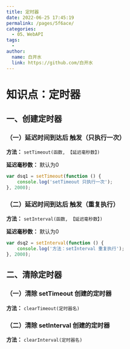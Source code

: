```yaml
---
title: 定时器
date: 2022-06-25 17:45:19
permalink: /pages/5f6ace/
categories:
  - 05、WebAPI
tags:
  - 
author: 
  name: 白开水
  link: https://github.com/白开水
---
```

# 知识点：定时器

## 一、创建定时器

### （一）延迟时间到达后 触发（只执行一次）

**方法：** `setTimeout(函数, 【延迟毫秒数】)`

**延迟毫秒数：** 默认为0

```js
var dsq1 = setTimeout(function () {
    console.log('setTimeout 只执行一次');
}, 2000);
```
                
### （二）延迟时间到达后 触发（重复执行）

**方法：** `setInterval(函数, 【延迟毫秒数】)`

**延迟毫秒数：** 默认为0

```js
var dsq2 = setInterval(function () {
    console.log('方法：setInterval 重复执行');
}, 2000);
```

## 二、清除定时器

### （一）清除 setTimeout 创建的定时器

**方法：** `clearTimeout(定时器名)`

### （二）清除 setInterval 创建的定时器

**方法：** `clearInterval(定时器名)`